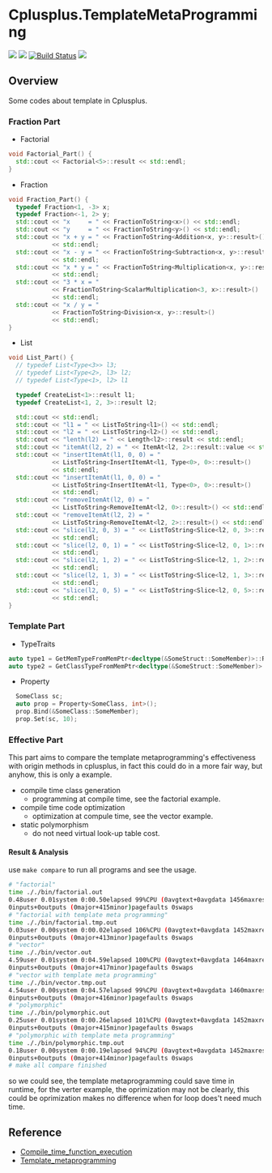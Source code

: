 # Cplusplus.TemplateMetaProgramming
[![](https://img.shields.io/badge/Author-jskyzero-brightgreen.svg?style=flat)]()
[![](https://img.shields.io/badge/Data-2019/01/14-brightgreen.svg?style=flat)]()
[![Build Status](https://travis-ci.com/oYOvOYo/Cplusplus.TemplateMetaProgramming.svg?branch=develop)](https://travis-ci.com/oYOvOYo/Cplusplus.TemplateMetaProgramming)
[![](https://img.shields.io/badge/C%2B%2B-11-blue.svg?style=flat)]()

## Overview

Some codes about template in Cplusplus.

### Fraction Part

+ Factorial
```C++
void Factorial_Part() {
  std::cout << Factorial<5>::result << std::endl;
}
```
+ Fraction
```C++
void Fraction_Part() {
  typedef Fraction<1, -3> x;
  typedef Fraction<-1, 2> y;
  std::cout << "x     = " << FractionToString<x>() << std::endl;
  std::cout << "y     = " << FractionToString<y>() << std::endl;
  std::cout << "x + y = " << FractionToString<Addition<x, y>::result>()
            << std::endl;
  std::cout << "x - y = " << FractionToString<Subtraction<x, y>::result>()
            << std::endl;
  std::cout << "x * y = " << FractionToString<Multiplication<x, y>::result>()
            << std::endl;
  std::cout << "3 * x = "
            << FractionToString<ScalarMultiplication<3, x>::result>()
            << std::endl;
  std::cout << "x / y = "
            << FractionToString<Division<x, y>::result>()
            << std::endl;
}
```
+ List
```C++
void List_Part() {
  // typedef List<Type<3>> l3;
  // typedef List<Type<2>, l3> l2;
  // typedef List<Type<1>, l2> l1

  typedef CreateList<1>::result l1;
  typedef CreateList<1, 2, 3>::result l2;

  std::cout << std::endl;
  std::cout << "l1 = " << ListToString<l1>() << std::endl;
  std::cout << "l2 = " << ListToString<l2>() << std::endl;
  std::cout << "lenth(l2) = " << Length<l2>::result << std::endl;
  std::cout << "itemAt(l2, 2) = " << ItemAt<l2, 2>::result::value << std::endl;
  std::cout << "insertItemAt(l1, 0, 0) = "
            << ListToString<InsertItemAt<l1, Type<0>, 0>::result>()
            << std::endl;
  std::cout << "insertItemAt(l1, 0, 0) = "
            << ListToString<InsertItemAt<l1, Type<0>, 0>::result>()
            << std::endl;
  std::cout << "removeItemAt(l2, 0) = "
            << ListToString<RemoveItemAt<l2, 0>::result>() << std::endl;
  std::cout << "removeItemAt(l2, 2) = "
            << ListToString<RemoveItemAt<l2, 2>::result>() << std::endl;
  std::cout << "slice(l2, 0, 3) = " << ListToString<Slice<l2, 0, 3>::result>()
            << std::endl;
  std::cout << "slice(l2, 0, 1) = " << ListToString<Slice<l2, 0, 1>::result>()
            << std::endl;
  std::cout << "slice(l2, 1, 2) = " << ListToString<Slice<l2, 1, 2>::result>()
            << std::endl;
  std::cout << "slice(l2, 1, 3) = " << ListToString<Slice<l2, 1, 3>::result>()
            << std::endl;
  std::cout << "slice(l2, 0, 5) = " << ListToString<Slice<l2, 0, 5>::result>()
            << std::endl;
}
```

### Template Part

+ TypeTraits
```C++
auto type1 = GetMemTypeFromMemPtr<decltype(&SomeStruct::SomeMember)>::Result;
auto type2 = GetClassTypeFromMemPtr<decltype(&SomeStruct::SomeMember)>::Result;
```

+ Property
```C++
  SomeClass sc;
  auto prop = Property<SomeClass, int>();
  prop.Bind(&SomeClass::SomeMember);
  prop.Set(sc, 10);
```
### Effective Part

This part aims to compare the template metaprogramming's effectiveness with origin methods in cplusplus, in fact this could do in a more fair way, but anyhow, this is only a example.

+ compile time class generation
  + programming at compile time, see the factorial example.
+ compile time code optimization
  + optimization at compule time, see the vector example.
+ static polymorphism
  + do not need virtual look-up table cost.

#### Result & Analysis

use `make compare` to run all programs and see the usage.

```bash
# "factorial"
time ././bin/factorial.out
0.48user 0.01system 0:00.50elapsed 99%CPU (0avgtext+0avgdata 1456maxresident)k
0inputs+0outputs (0major+415minor)pagefaults 0swaps
# "factorial with template meta programming"
time ././bin/factorial.tmp.out
0.03user 0.00system 0:00.02elapsed 106%CPU (0avgtext+0avgdata 1452maxresident)k
0inputs+0outputs (0major+413minor)pagefaults 0swaps
# "vector"
time ././bin/vector.out
4.59user 0.01system 0:04.59elapsed 100%CPU (0avgtext+0avgdata 1464maxresident)k
0inputs+0outputs (0major+417minor)pagefaults 0swaps
# "vector with template meta programming"
time ././bin/vector.tmp.out
4.54user 0.00system 0:04.57elapsed 99%CPU (0avgtext+0avgdata 1460maxresident)k
0inputs+0outputs (0major+416minor)pagefaults 0swaps
# "polymorphic"
time ././bin/polymorphic.out
0.25user 0.01system 0:00.26elapsed 101%CPU (0avgtext+0avgdata 1452maxresident)k
0inputs+0outputs (0major+415minor)pagefaults 0swaps
# "polymorphic with template meta programming"
time ././bin/polymorphic.tmp.out
0.18user 0.00system 0:00.19elapsed 94%CPU (0avgtext+0avgdata 1452maxresident)k
0inputs+0outputs (0major+414minor)pagefaults 0swaps
# make all compare finished
```

so we could see, the template metaprogramming could save time in runtime, for the verter example, the oprimization may not be clearly, this could be oprimization makes no difference when for loop does't need much time.

## Reference

+ [Compile_time_function_execution](https://en.wikipedia.org/wiki/Compile_time_function_execution)
+ [Template_metaprogramming](https://en.wikipedia.org/wiki/Template_metaprogramming)
